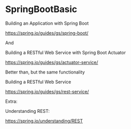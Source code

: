 # SpringBootBasic

Building an Application with Spring Boot

https://spring.io/guides/gs/spring-boot/

And

Building a RESTful Web Service with Spring Boot Actuator

https://spring.io/guides/gs/actuator-service/

Better than, but the same functionality

Building a RESTful Web Service  

https://spring.io/guides/gs/rest-service/

Extra:

Understanding REST:

https://spring.io/understanding/REST